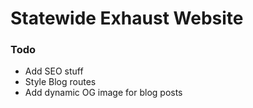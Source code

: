# Statewide Exhaust Website

### Todo
- Add SEO stuff
- Style Blog routes
- Add dynamic OG image for blog posts
